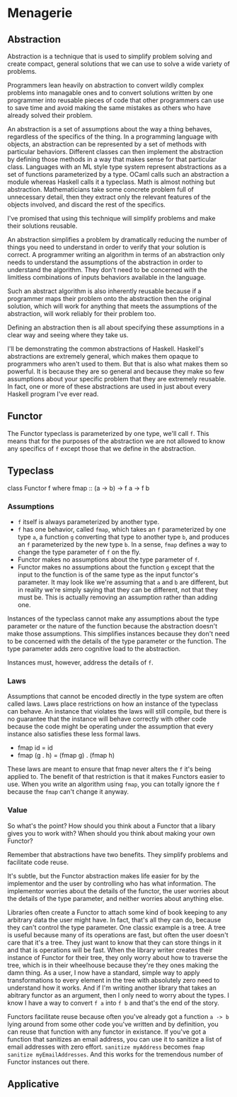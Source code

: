 # Menagerie

## Abstraction

Abstraction is a technique that is used to simplify problem solving and create compact, general solutions that we can use to solve a wide variety of problems.

Programmers lean heavily on abstraction to convert wildly complex problems into managable ones and to convert solutions written by one programmer into reusable pieces of code that other programmers can use to save time and avoid making the same mistakes as others who have already solved their problem.

An abstraction is a set of assumptions about the way a thing behaves, regardless of the specifics of the thing. In a programming language with objects, an abstraction can be represented by a set of methods with particular behaviors. Different classes can then implement the abstraction by defining those methods in a way that makes sense for that particular class. Languages with an ML style type system represent abstractions as a set of functions parameterized by a type. OCaml calls such an abstraction a module whereas Haskell calls it a typeclass. Math is almost nothing but abstraction. Mathematicians take some concrete problem full of unnecessary detail, then they extract only the relevant features of the objects involved, and discard the rest of the specifics.

I've promised that using this technique will simplify problems and make their solutions reusable.

An abstraction simplifies a problem by dramatically reducing the number of things you need to understand in order to verify that your solution is correct. A programmer writing an algorithm in terms of an abstraction only needs to understand the assumptions of the abstraction in order to understand the algorithm. They don't need to be concerned with the limitless combinations of inputs behaviors available in the language.

Such an abstract algorithm is also inherently reusable because if a programmer maps their problem onto the abstraction then the original solution, which will work for anything that meets the assumptions of the abstraction, will work reliably for their problem too.

Defining an abstraction then is all about specifying these assumptions in a clear way and seeing where they take us.

I'll be demonstrating the common abstractions of Haskell. Haskell's abstractions are extremely general, which makes them opaque to programmers who aren't used to them. But that is also what makes them so powerful. It is because they are so general and because they make so few assumptions about your specific problem that they are extremely reusable. In fact, one or more of these abstractions are used in just about every Haskell program I've ever read.

## Functor

The Functor typeclass is parameterized by one type, we'll call `f`. This means that for the purposes of the abstraction we are not allowed to know any specifics of `f` except those that we define in the abstraction.

## Typeclass

class Functor f where
  fmap :: (a -> b) -> f a -> f b

### Assumptions

* `f` itself is always parameterized by another type. 
* `f` has one behavior, called `fmap`, which takes an `f` parameterized by one type `a`, a function `g` converting that type to another type `b`, and produces an `f` parameterized by the new type `b`. In a sense, `fmap` defines a way to change the type parameter of `f` on the fly.
* Functor makes no assumptions about the type parameter of `f`.
* Functor makes no assumptions about the function `g` except that the input to the function is of the same type as the input functor's parameter. It may look like we're assuming that `a` and `b` are different, but in reality we're simply saying that they can be different, not that they must be. This is actually removing an assumption rather than adding one.

Instances of the typeclass cannot make any assumptions about the type parameter or the nature of the function because the abstraction doesn't make those assumptions. This simplifies instances because they don't need to be concerned with the details of the type parameter or the function. The type parameter adds zero cognitive load to the abstraction.

Instances must, however, address the details of `f`. 

### Laws

Assumptions that cannot be encoded directly in the type system are often called laws. Laws place restrictions on how an instance of the typeclass can behave. An instance that violates the laws will still compile, but there is no guarantee that the instance will behave correctly with other code because the code might be operating under the assumption that every instance also satisfies these less formal laws.

* fmap id = id
* fmap (g . h) = (fmap g) . (fmap h)

These laws are meant to ensure that fmap never alters the `f` it's being applied to. The benefit of that restriction is that it makes Functors easier to use. When you write an algorithm using `fmap`, you can totally ignore the `f` because the `fmap` can't change it anyway.

### Value

So what's the point? How should you think about a Functor that a libary gives you to work with? When should you think about making your own Functor?

Remember that abstractions have two benefits. They simplify problems and facilitate code reuse.

It's subtle, but the Functor abstraction makes life easier for by the implementor and the user by controlling who has what information. The implementor worries about the details of the functor, the user worries about the details of the type parameter, and neither worries about anything else.

Libraries often create a Functor to attach some kind of book keeping to any arbitrary data the user might have. In fact, that's all they can do, because they can't control the type parameter. One classic example is a tree. A tree is useful because many of its operations are fast, but often the user doesn't care that it's a tree. They just want to know that they can store things in it and that is operations will be fast. When the library writer creates their instance of Functor for their tree, they only worry about how to traverse the tree, which is in their wheelhouse because they're they ones making the damn thing. As a user, I now have a standard, simple way to apply transformations to every element in the tree with absolutely zero need to understand how it works. And if I'm writing another library that takes an abitrary functor as an argument, then I only need to worry about the types. I know I have a way to convert `f a` into `f b` and that's the end of the story.

Functors facilitate reuse because often you've already got a function `a -> b` lying around from some other code you've written and by definition, you can reuse that function with any functor in existance. If you've got a function that sanitizes an email address, you can use it to sanitize a list of email addresses with zero effort. `sanitize myAddress` becomes `fmap sanitize myEmailAddresses`. And this works for the tremendous number of Functor instances out there.

## Applicative


